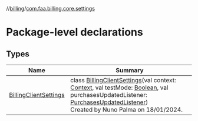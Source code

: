//[billing](../../index.md)/[com.faa.billing.core.settings](index.md)

# Package-level declarations

## Types

| Name | Summary |
|---|---|
| [BillingClientSettings](-billing-client-settings/index.md) | class [BillingClientSettings](-billing-client-settings/index.md)(val context: [Context](https://developer.android.com/reference/kotlin/android/content/Context.html), val testMode: [Boolean](https://kotlinlang.org/api/latest/jvm/stdlib/kotlin/-boolean/index.html), val purchasesUpdatedListener: [PurchasesUpdatedListener](../com.faa.billing.core.api.data.purchase/-purchases-updated-listener/index.md))<br>Created by Nuno Palma on 18/01/2024. |

